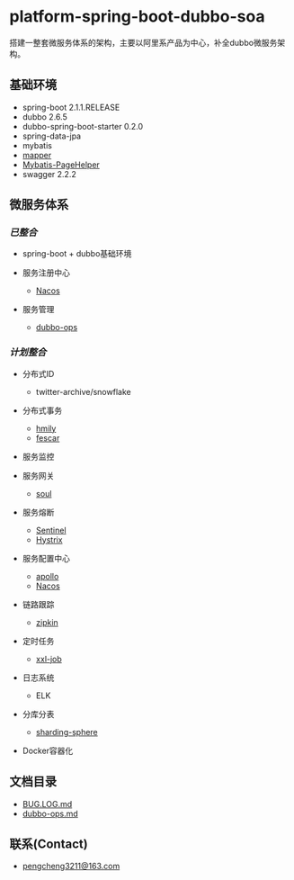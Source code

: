 # platform-spring-boot-dubbo-soa

搭建一整套微服务体系的架构，主要以阿里系产品为中心，补全dubbo微服务架构。

## 基础环境

- spring-boot 2.1.1.RELEASE
- dubbo 2.6.5
- dubbo-spring-boot-starter 0.2.0
- spring-data-jpa
- mybatis
- [mapper](https://github.com/abel533/Mapper)
- [Mybatis-PageHelper](https://github.com/pagehelper/Mybatis-PageHelper)
- swagger 2.2.2


## 微服务体系

### *已整合*

- spring-boot + dubbo基础环境

- 服务注册中心
	- [Nacos](https://github.com/alibaba/Nacos)
	
- 服务管理
    - [dubbo-ops](https://github.com/apache/incubator-dubbo-ops)

### *计划整合*

- 分布式ID
    - twitter-archive/snowflake

- 分布式事务
	- [hmily](https://github.com/yu199195/hmily)
	- [fescar](https://github.com/alibaba/fescar)

- 服务监控

- 服务网关
	- [soul](https://github.com/Dromara/soul)

- 服务熔断
	- [Sentinel](https://github.com/alibaba/Sentinel)
	- [Hystrix](https://github.com/Netflix/Hystrix)

- 服务配置中心
	- [apollo](https://github.com/ctripcorp/apollo)
	- [Nacos](https://github.com/alibaba/Nacos)

- 链路跟踪
	- [zipkin](https://github.com/openzipkin/zipkin)

- 定时任务
	- [xxl-job](https://github.com/xuxueli/xxl-job)

- 日志系统
	- ELK

- 分库分表
	- [sharding-sphere](https://github.com/sharding-sphere/sharding-sphere)

- Docker容器化

## 文档目录

- [BUG.LOG.md](./doc/BUG.LOG.md)
- [dubbo-ops.md](./doc/dubbo-ops.md)

## 联系(Contact)

- [pengcheng3211@163.com](https://github.com/pengcgithub)

